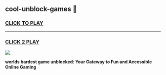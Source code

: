 
## cool-unblock-games 👋
<h3>
<a href="https://premium.freeplayer.one?title=cool-unblock-games&ref=14F">CLICK TO PLAY</a></h3>
<hr>

<h3>
<a href="https://premium.freeplayer.one?title=cool-unblock-games&ref=14F">CLICK 2 PLAY</a>
  
</h3>

<a href="https://premium.freeplayer.one?title=cool-unblock-games&ref=12F/"><img src="https://clearcache.store/games.png"></a>


**worlds hardest game unblocked: Your Gateway to Fun and Accessible Online Gaming**
